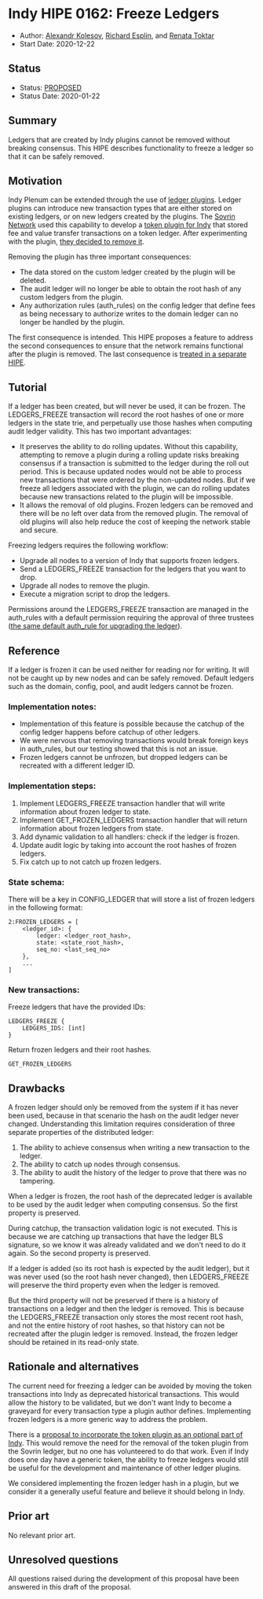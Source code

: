 # Indy HIPE 0162: Freeze Ledgers
- Author: [Alexandr Kolesov](alexander.kolesov@evernym.com), [Richard Esplin](mailto:richard.esplin@evernym.com), and [Renata Toktar](renata.toktar@evernym.com)
- Start Date: 2020-12-22


## Status
- Status: [PROPOSED](/README.md#hipe-lifecycle)
- Status Date: 2020-01-22


## Summary
[summary]: #summary

Ledgers that are created by Indy plugins cannot be removed without breaking consensus. This HIPE describes functionality to freeze a ledger so that it can be safely removed.


## Motivation
[motivation]: #motivation

Indy Plenum can be extended through the use of [ledger plugins](https://github.com/hyperledger/indy-plenum/blob/master/docs/source/plugins.md). Ledger plugins can introduce new transaction types that are either stored on existing ledgers, or on new ledgers created by the plugins. The [Sovrin Network](http://sovrin.org) used this capability to develop a [token plugin for Indy](https://github.com/sovrin-foundation/token-plugin) that stored fee and value transfer transactions on a token ledger. After experimenting with the plugin, [they decided to remove it](https://github.com/sovrin-foundation/sovrin-sip/tree/master/text/5005-token-removal/README.md).

Removing the plugin has three important consequences:
* The data stored on the custom ledger created by the plugin will be deleted.
* The audit ledger will no longer be able to obtain the root hash of any custom ledgers from the plugin.
* Any authorization rules (auth_rules) on the config ledger that define fees as being necessary to authorize writes to the domain ledger can no longer be handled by the plugin.

The first consequence is intended. This HIPE proposes a feature to address the second consequences to ensure that the network remains functional after the plugin is removed. The last consequence is [treated in a separate HIPE](https://github.com/hyperledger/indy-hipe/tree/master/text/0163-default-fee-handler).


## Tutorial
[tutorial]: #tutorial

If a ledger has been created, but will never be used, it can be frozen. The LEDGERS_FREEZE transaction will record the root hashes of one or more ledgers in the state trie, and perpetually use those hashes when computing audit ledger validity. This has two important advantages:

* It preserves the ability to do rolling updates. Without this capability, attempting to remove a plugin during a rolling update risks breaking consensus if a transaction is submitted to the ledger during the roll out period. This is because updated nodes would not be able to process new transactions that were ordered by the non-updated nodes. But if we freeze all ledgers associated with the plugin, we can do rolling updates because new transactions related to the plugin will be impossible.
* It allows the removal of old plugins. Frozen ledgers can be removed and there will be no left over data from the removed plugin. The removal of old plugins will also help reduce the cost of keeping the network stable and secure.

Freezing ledgers requires the following workflow:
* Upgrade all nodes to a version of Indy that supports frozen ledgers.
* Send a LEDGERS_FREEZE transaction for the ledgers that you want to drop.
* Upgrade all nodes to remove the plugin.
* Execute a migration script to drop the ledgers.

Permissions around the LEDGERS_FREEZE transaction are managed in the auth_rules with a default permission requiring the approval of three trustees ([the same default auth_rule for upgrading the ledger](https://github.com/hyperledger/indy-node/blob/master/docs/source/auth_rules.md)).


## Reference
[reference]: #reference

If a ledger is frozen it can be used neither for reading nor for writing. It will not be caught up by new nodes and can be safely removed. Default ledgers such as the domain, config, pool, and audit ledgers cannot be frozen.

### Implementation notes:
* Implementation of this feature is possible because the catchup of the config ledger happens before catchup of other ledgers.
* We were nervous that removing transactions would break foreign keys in auth_rules, but our testing showed that this is not an issue.
* Frozen ledgers cannot be unfrozen, but dropped ledgers can be recreated with a different ledger ID.

### Implementation steps:
1. Implement LEDGERS_FREEZE transaction handler that will write information about frozen ledger to state.
2. Implement GET_FROZEN_LEDGERS transaction handler that will return information about frozen ledgers from state.
3. Add dynamic validation to all handlers: check if the ledger is frozen.
4. Update audit logic by taking into account the root hashes of frozen ledgers.
5. Fix catch up to not catch up frozen ledgers.

### State schema:
There will be a key in CONFIG_LEDGER that will store a list of frozen ledgers in the following format:

```
2:FROZEN_LEDGERS = [
    <ledger_id>: {
        ledger: <ledger_root_hash>,
       	state: <state_root_hash>,
       	seq_no: <last_seq_no>
    },
    ...
]
```

### New transactions:

Freeze ledgers that have the provided IDs:
```
LEDGERS_FREEZE {
    LEDGERS_IDS: [int]
}
```

Return frozen ledgers and their root hashes.
```
GET_FROZEN_LEDGERS
```


## Drawbacks
[drawbacks]: #drawbacks

A frozen ledger should only be removed from the system if it has never been used, because in that scenario the hash on the audit ledger never changed. Understanding this limitation requires consideration of three separate properties of the distributed ledger:
1. The ability to achieve consensus when writing a new transaction to the ledger.
2. The ability to catch up nodes through consensus.
3. The ability to audit the history of the ledger to prove that there was no tampering.

When a ledger is frozen, the root hash of the deprecated ledger is available to be used by the audit ledger when computing consensus. So the first property is preserved.

During catchup, the transaction validation logic is not executed. This is because we are catching up transactions that have the ledger BLS signature, so we know it was already validated and we don't need to do it again. So the second property is preserved.

If a ledger is added (so its root hash is expected by the audit ledger), but it was never used (so the root hash never changed), then LEDGERS_FREEZE will preserve the third property even when the ledger is removed.

But the third property will not be preserved if there is a history of transactions on a ledger and then the ledger is removed. This is because the LEDGERS_FREEZE transaction only stores the most recent root hash, and not the entire history of root hashes, so that history can not be recreated after the plugin ledger is removed. Instead, the frozen ledger should be retained in its read-only state.


## Rationale and alternatives
[alternatives]: #alternatives

The current need for freezing a ledger can be avoided by moving the token transactions into Indy as deprecated historical transactions. This would allow the history to be validated, but we don't want Indy to become a graveyard for every transaction type a plugin author defines. Implementing frozen ledgers is a more generic way to address the problem.

There is a [proposal to incorporate the token plugin as an optional part of Indy](https://github.com/hyperledger/indy-hipe/tree/master/text/0161-generic-token). This would remove the need for the removal of the token plugin from the Sovrin ledger, but no one has volunteered to do that work. Even if Indy does one day have a generic token, the ability to freeze ledgers would still be useful for the development and maintenance of other ledger plugins.

We considered implementing the frozen ledger hash in a plugin, but we consider it a generally useful feature and believe it should belong in Indy.


## Prior art
[prior-art]: #prior-art

No relevant prior art.


## Unresolved questions
[unresolved-questions]: #unresolved-questions

All questions raised during the development of this proposal have been answered in this draft of the proposal.
